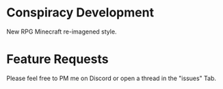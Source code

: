 # Conspiracy Development
New RPG Minecraft re-imagened style.




# Feature Requests
Please feel free to PM me on Discord or open a thread in the "issues" Tab.
